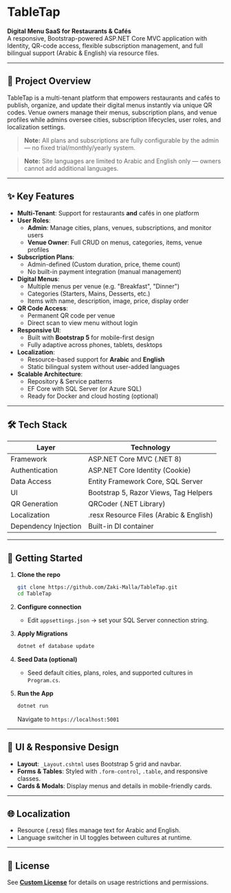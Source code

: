 # TableTap

**Digital Menu SaaS for Restaurants & Cafés**  
A responsive, Bootstrap-powered ASP.NET Core MVC application with Identity, QR-code access, flexible subscription management, and full bilingual support (Arabic & English) via resource files.

---

## 🚀 Project Overview

TableTap is a multi-tenant platform that empowers restaurants and cafés to publish, organize, and update their digital menus instantly via unique QR codes. Venue owners manage their menus, subscription plans, and venue profiles while admins oversee cities, subscription lifecycles, user roles, and localization settings.

> **Note:** All plans and subscriptions are fully configurable by the admin — no fixed trial/monthly/yearly system.

> **Note:** Site languages are limited to Arabic and English only — owners cannot add additional languages.

---

## ✨ Key Features

- **Multi-Tenant**: Support for restaurants **and** cafés in one platform
- **User Roles**:  
  - **Admin**: Manage cities, plans, venues, subscriptions, and monitor users
  - **Venue Owner**: Full CRUD on menus, categories, items, venue profiles
- **Subscription Plans**:  
  - Admin-defined (Custom duration, price, theme count)  
  - No built-in payment integration (manual management)
- **Digital Menus**:  
  - Multiple menus per venue (e.g. "Breakfast", "Dinner")  
  - Categories (Starters, Mains, Desserts, etc.)  
  - Items with name, description, image, price, display order
- **QR Code Access**:  
  - Permanent QR code per venue  
  - Direct scan to view menu without login
- **Responsive UI**:  
  - Built with **Bootstrap 5** for mobile-first design  
  - Fully adaptive across phones, tablets, desktops
- **Localization**:  
  - Resource-based support for **Arabic** and **English**  
  - Static bilingual system without user-added languages
- **Scalable Architecture**:  
  - Repository & Service patterns  
  - EF Core with SQL Server (or Azure SQL)  
  - Ready for Docker and cloud hosting (optional)

---

## 🛠 Tech Stack

| Layer               | Technology                                  |
|---------------------|---------------------------------------------|
| Framework           | ASP.NET Core MVC (.NET 8)                   |
| Authentication      | ASP.NET Core Identity (Cookie)              |
| Data Access         | Entity Framework Core, SQL Server           |
| UI                  | Bootstrap 5, Razor Views, Tag Helpers       |
| QR Generation       | QRCoder (.NET Library)                      |
| Localization        | .resx Resource Files (Arabic & English)     |
| Dependency Injection| Built-in DI container                       |

---

## 🔧 Getting Started

1. **Clone the repo**  
   ```bash
   git clone https://github.com/Zaki-Malla/TableTap.git
   cd TableTap
   ```

2. **Configure connection**  
   - Edit `appsettings.json` → set your SQL Server connection string.

3. **Apply Migrations**  
   ```bash
   dotnet ef database update
   ```

4. **Seed Data (optional)**  
   - Seed default cities, plans, roles, and supported cultures in `Program.cs`.

5. **Run the App**  
   ```bash
   dotnet run
   ```
   Navigate to `https://localhost:5001`

---

## 🎨 UI & Responsive Design

- **Layout**: `_Layout.cshtml` uses Bootstrap 5 grid and navbar.
- **Forms & Tables**: Styled with `.form-control`, `.table`, and responsive classes.
- **Cards & Modals**: Display menus and details in mobile-friendly cards.

---

## 🌐 Localization

- Resource (.resx) files manage text for Arabic and English.
- Language switcher in UI toggles between cultures at runtime.

---

## 📄 License

See **[Custom License](LICENSE.txt)** for details on usage restrictions and permissions.

